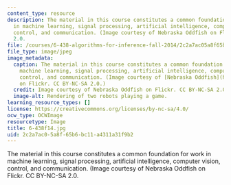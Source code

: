 ```yaml
---
content_type: resource
description: The material in this course constitutes a common foundation for work
  in machine learning, signal processing, artificial intelligence, computer vision,
  control, and communication. (Image courtesy of Nebraska Oddfish on Flickr. CC BY-NC-SA
  2.0.
file: /courses/6-438-algorithms-for-inference-fall-2014/2c2a7ac05a8f65b6bc11a4311a31f9b2_6-438f14.jpg
file_type: image/jpeg
image_metadata:
  caption: The material in this course constitutes a common foundation for work in
    machine learning, signal processing, artificial intelligence, computer vision,
    control, and communication. (Image courtesy of [Nebraska Oddfish](https://flic.kr/p/eY7Y83)
    on Flickr. CC BY-NC-SA 2.0.)
  credit: Image courtesy of Nebraska Oddfish on Flickr. CC BY-NC-SA 2.0.
  image-alt: Rendering of two robots playing a game.
learning_resource_types: []
license: https://creativecommons.org/licenses/by-nc-sa/4.0/
ocw_type: OCWImage
resourcetype: Image
title: 6-438f14.jpg
uid: 2c2a7ac0-5a8f-65b6-bc11-a4311a31f9b2
---
```

The material in this course constitutes a common foundation for work in machine learning, signal processing, artificial intelligence, computer vision, control, and communication. (Image courtesy of Nebraska Oddfish on Flickr. CC BY-NC-SA 2.0.